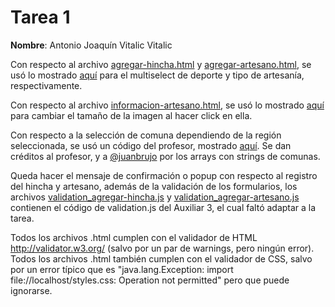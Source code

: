 # Tarea 1

**Nombre**: Antonio Joaquín Vitalic Vitalic

Con respecto al archivo [agregar-hincha.html](agregar-hincha.html) y [agregar-artesano.html](agregar-artesano.html), se usó lo mostrado [aquí](https://github.com/habibmhamadi/multi-select-tag) para el multiselect de deporte y tipo de artesanía, respectivamente.

Con respecto al archivo [informacion-artesano.html](informacion-artesano.html), se usó lo mostrado [aquí](https://stackoverflow.com/questions/47845496/change-image-size-when-clicking-on-it-in-javascript#:~:text=function%20resizeImage(img)%20%7B%0A%20%20img.style.width%20%3D%20%22500px%22%3B%0A%20%20img.style.height%20%3D%20%22500px%22%3B%0A%7D) para cambiar el tamaño de la imagen al hacer click en ella.

Con respecto a la selección de comuna dependiendo de la región seleccionada, se usó un código del profesor, mostrado [aquí](https://codepen.io/jourzua/pen/NWeNYow?externo=1). Se dan créditos al profesor, y a [@juanbrujo](https://gist.github.com/juanbrujo/0fd2f4d126b3ce5a95a7dd1f28b3d8dd) por los arrays con strings de comunas.

Queda hacer el mensaje de confirmación o popup con respecto al registro del hincha y artesano, además de la validación de los formularios, los archivos [validation_agregar-hincha.js](validation_agregar-hincha.js) y [validation_agregar-artesano.js](validation_agregar-artesano.js) contienen el código de validation.js del Auxiliar 3, el cual faltó adaptar a la tarea.

Todos los archivos .html cumplen con el validador de HTML http://validator.w3.org/ (salvo por un par de warnings, pero ningún error). Todos los archivos .html también cumplen con el validador de CSS, salvo por un error típico que es "java.lang.Exception: import file://localhost/styles.css: Operation not permitted" pero que puede ignorarse.